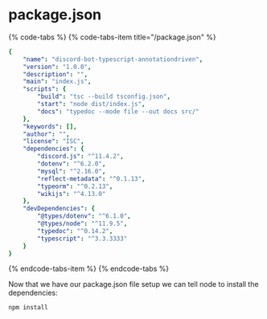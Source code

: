 # package.json

{% code-tabs %}
{% code-tabs-item title="/package.json" %}
```yaml
{
    "name": "discord-bot-typescript-annotationdriven",
    "version": "1.0.0",
    "description": "",
    "main": "index.js",
    "scripts": {
        "build": "tsc --build tsconfig.json",
        "start": "node dist/index.js",
        "docs": "typedoc --mode file --out docs src/"
    },
    "keywords": [],
    "author": "",
    "license": "ISC",
    "dependencies": {
        "discord.js": "^11.4.2",
        "dotenv": "^6.2.0",
        "mysql": "^2.16.0",
        "reflect-metadata": "^0.1.13",
        "typeorm": "^0.2.13",
        "wikijs": "^4.13.0"
    },
    "devDependencies": {
        "@types/dotenv": "^6.1.0",
        "@types/node": "^11.9.5",
        "typedoc": "^0.14.2",
        "typescript": "^3.3.3333"
    }
}
```
{% endcode-tabs-item %}
{% endcode-tabs %}

Now that we have our package.json file setup we can tell node to install the dependencies:

```bash
npm install
```



